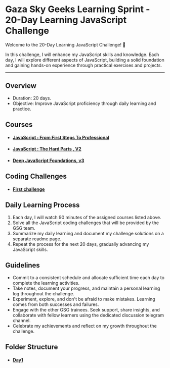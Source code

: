# Gaza Sky Geeks Learning Sprint - 20-Day Learning JavaScript Challenge

 Welcome to the 20-Day Learning JavaScript Challenge! 🚀

In this challenge, I will enhance my JavaScript skills and knowledge. Each day, I will explore different aspects of JavaScript, building a solid foundation and gaining hands-on experience through practical exercises and projects.

---

## Overview

- Duration: 20 days.
- Objective: Improve JavaScript proficiency through daily learning and practice.

## Courses

- #### [JavaScript : From First Steps To Professional](https://frontendmasters.com/courses/javascript-first-steps/)
- #### [JavaScript : The Hard Parts , V2](https://frontendmasters.com/courses/javascript-hard-parts-v2/)
- #### [Deep JavaScript Foundations, v3](https://frontendmasters.com/courses/deep-javascript-v3/)

## Coding Challenges
- #### [First challenge](https://www.freecodecamp.org/learn/javascript-algorithms-and-data-structures/basic-algorithm-scripting/convert-celsius-to-fahrenheit)

## Daily Learning Process
1. Each day, I will watch 90 minutes of the assigned courses listed above.
2. Solve all the JavaScript coding challenges that will be provided by the GSG team.
3. Summarize my daily learning and document my challenge solutions on a separate readme page.
4. Repeat the process for the next 20 days, gradually advancing my JavaScript skills.

## Guidelines
- Commit to a consistent schedule and allocate sufficient time each day to complete the learning activities.
- Take notes, document your progress, and maintain a personal learning log throughout the challenge.
- Experiment, explore, and don't be afraid to make mistakes. Learning comes from both successes and failures.
- Engage with the other GSG trainees. Seek support, share insights, and collaborate with fellow learners using the dedicated discussion telegram channel.
- Celebrate my achievements and reflect on my growth throughout the challenge.

## Folder Structure
- #### [Day1](https://github.com/aya-soghayyer/Mastering-JavaScript-in-20-Days/blob/03222c7efb7ee1600e5db37d106867b9d32229f6/day1.md)
